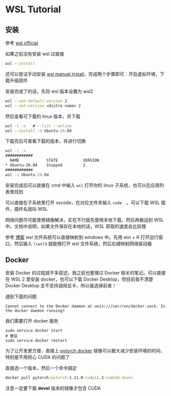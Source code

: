 # WSL Tutorial

## 安装

参考 [wsl official](https://learn.microsoft.com/en-us/windows/wsl/install)

如果之前没有安装 wsl 过直接

```cmd
wsl --install
```

还可以尝试手动安装 [wsl manual install](https://learn.microsoft.com/en-us/windows/wsl/install-manual#step-3---enable-virtual-machine-feature)，完成两个步骤即可：开启虚拟环境，下载升级固件

安装完成了的话，先将 wsl 版本设置为 wsl2

```cmd
wsl --set-default-version 2
wsl --set-version <distro name> 2
```

然后查看可下载的 linux 版本，并下载

```cmd
wsl -l -o 	# --list --online
wsl --install -d Ubuntu-20.04
```

下载完后可查看下载的版本，并进行切换

```cmd
wsl -l -v
############
  NAME            STATE           VERSION
* Ubuntu-20.04    Stopped         2
############
wsl -s Ubuntu-20.04
```

安装完成后可以直接在 cmd 中输入 `wsl` 打开你的 linux 子系统，也可以在应用列表里找到

可以直接在子系统里打开 vscode，在对应文件夹输入 `code .`，可以下载 WSL 插件，插件名就叫 WSL

网络问题尽可能使用镜像解决，实在不行就先使用本地下载，然后再搬运到 WSL 中。文档中说明，如果文件保存在本地的话，WSL 获取的速度会比较慢

参考 [博客](https://www.cnblogs.com/lepeCoder/p/wsl_dir.html) wsl 文件系统可以直接映射到 windows 中。先用 win + R 打开运行窗口，然后输入 `\\wsl$` 就能够打开 wsl 文件系统，然后右键映射网络驱动器

## Docker

安装 Docker 的过程就不多叙述，我之前也整理过 Docker 相关的笔记。可以直接在 WSL 2 里安装 docker，也可以下载 Docker Desktop，但目前我不清楚 Docker Desktop 支不支持调用显卡，所以我选择前者！

遇到下面的问题

```shell
Cannot connect to the Docker daemon at unix:///var/run/docker.sock. Is the docker daemon running?
```

我们需要打开 docker 服务

```shell
sudo service docker start
# 重启
sudo service docker restart
```

为了让开发更方便，直接上 [pytorch docker](https://hub.docker.com/r/pytorch/pytorch/tags) 镜像可以极大减少安装环境的时间，特别是不用担心 CUDA 的问题了

直接选一个版本，然后一个命令搞定

```cmd
docker pull pytorch/pytorch:1.11.0-cuda11.3-cudnn8-devel
```

注意一定要下载 **devel** 版本的镜像才包含 CUDA
